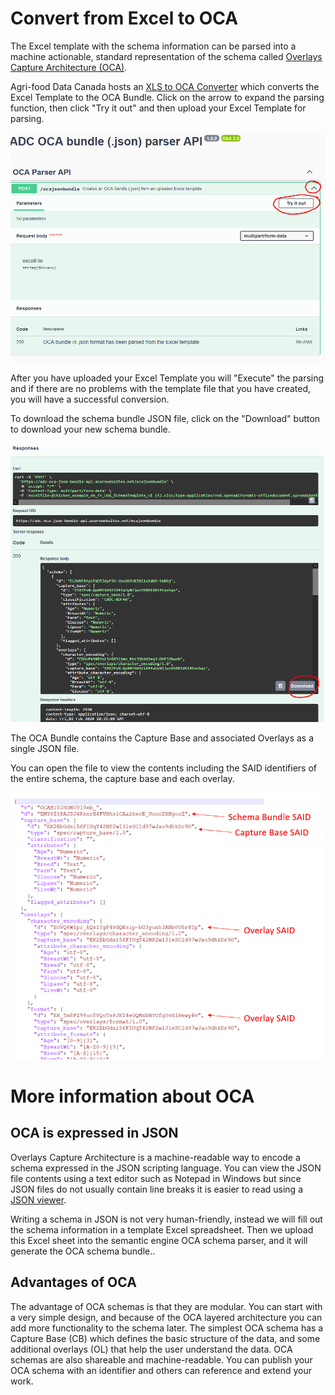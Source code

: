 # Convert from Excel to OCA

The Excel template with the schema information can be parsed into a machine actionable, standard representation of the schema called [Overlays Capture Architecture (OCA)](https://oca.colossi.network/).

Agri-food Data Canada hosts an [XLS to OCA Converter](http://parser.semanticengine.org) which converts the Excel Template to the OCA Bundle. Click on the arrow to expand the parsing function, then click "Try it out" and then upload your Excel Template for parsing.

![OCA converter](/pictures/parser_start.PNG)

After you have uploaded your Excel Template you will "Execute" the parsing and if there are no problems with the template file that you have created, you will have a successful conversion.

To download the schema bundle JSON file, click on the "Download" button to download your new schema bundle.

![download a successful OCA converted file](/pictures/parser_download.PNG)

The OCA Bundle contains the Capture Base and associated Overlays as a single JSON file.

You can open the file to view the contents including the SAID identifiers of the entire schema, the capture base and each overlay.

![meta.json file contents](/pictures/schemas_json_SAIDs.PNG)


# More information about OCA

## OCA is expressed in JSON
Overlays Capture Architecture is a machine-readable way to encode a schema expressed in the JSON scripting language. You can view the JSON file contents using a text editor such as Notepad in Windows but since JSON files do not usually contain line breaks it is easier to read using a [JSON viewer](https://jsonformatter.curiousconcept.com/).

Writing a schema in JSON is not very human-friendly, instead we will fill out the schema information in a template Excel spreadsheet. Then we upload this Excel sheet into the semantic engine OCA schema parser, and it will generate the OCA schema bundle..

## Advantages of OCA
The advantage of OCA schemas is that they are modular. You can start with a very simple design, and because of the OCA layered architecture you can add more functionality to the schema later. The simplest OCA schema has a Capture Base (CB) which defines the basic structure of the data, and some additional overlays (OL) that help the user understand the data. OCA schemas are also shareable and machine-readable. You can publish your OCA schema with an identifier and others can reference and extend your work.
